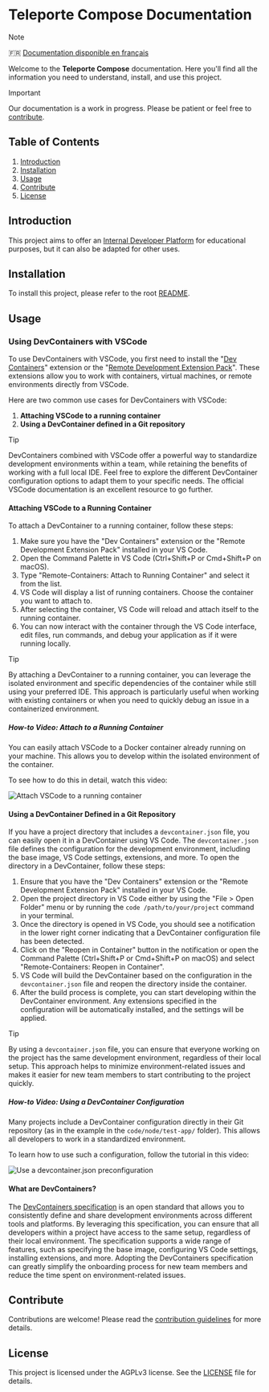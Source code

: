# Teleporte Compose Documentation

> [!NOTE]  
> 🇫🇷 [Documentation disponible en français](README_fr.md)

Welcome to the **Teleporte Compose** documentation. Here you'll find all the information you need to understand, install, and use this project.

> [!IMPORTANT]  
> Our documentation is a work in progress. Please be patient or feel free to [contribute](#contribute).

## Table of Contents

1. [Introduction](#introduction)
2. [Installation](#installation)
3. [Usage](#usage)
4. [Contribute](#contribute)
5. [License](#license)

## Introduction

This project aims to offer an [Internal Developer Platform](https://internaldeveloperplatform.org/what-is-an-internal-developer-platform/) for educational purposes, but it can also be adapted for other uses.

## Installation

To install this project, please refer to the root [README](../README.md).

## Usage

### Using DevContainers with VSCode

To use DevContainers with VSCode, you first need to install the "[Dev Containers](https://marketplace.visualstudio.com/items?itemName=ms-vscode-remote.remote-containers)" extension or the "[Remote Development Extension Pack](https://marketplace.visualstudio.com/items?itemName=ms-vscode-remote.vscode-remote-extensionpack)". These extensions allow you to work with containers, virtual machines, or remote environments directly from VSCode.

Here are two common use cases for DevContainers with VSCode:

1. **Attaching VSCode to a running container**
2. **Using a DevContainer defined in a Git repository**

> [!TIP] 
> DevContainers combined with VSCode offer a powerful way to standardize development environments within a team, while retaining the benefits of working with a full local IDE.
> Feel free to explore the different DevContainer configuration options to adapt them to your specific needs. The official VSCode documentation is an excellent resource to go further.

#### Attaching VSCode to a Running Container

To attach a DevContainer to a running container, follow these steps:

1. Make sure you have the "Dev Containers" extension or the "Remote Development Extension Pack" installed in your VS Code.
2. Open the Command Palette in VS Code (Ctrl+Shift+P or Cmd+Shift+P on macOS).
3. Type "Remote-Containers: Attach to Running Container" and select it from the list.
4. VS Code will display a list of running containers. Choose the container you want to attach to.
5. After selecting the container, VS Code will reload and attach itself to the running container.
6. You can now interact with the container through the VS Code interface, edit files, run commands, and debug your application as if it were running locally.

> [!TIP]
> By attaching a DevContainer to a running container, you can leverage the isolated environment and specific dependencies of the container while still using your preferred IDE. This approach is particularly useful when working with existing containers or when you need to quickly debug an issue in a containerized environment.

##### How-to Video: Attach to a Running Container

You can easily attach VSCode to a Docker container already running on your machine. This allows you to develop within the isolated environment of the container.

To see how to do this in detail, watch this video:

![Attach VSCode to a running container](https://github.com/O-clock-Dev/teleporter-compose/assets/126659374/71df8064-6cfa-414d-8e4d-ceac2b90fed3)

#### Using a DevContainer Defined in a Git Repository

If you have a project directory that includes a `devcontainer.json` file, you can easily open it in a DevContainer using VS Code. The `devcontainer.json` file defines the configuration for the development environment, including the base image, VS Code settings, extensions, and more. To open the directory in a DevContainer, follow these steps:

1. Ensure that you have the "Dev Containers" extension or the "Remote Development Extension Pack" installed in your VS Code.
2. Open the project directory in VS Code either by using the "File > Open Folder" menu or by running the `code /path/to/your/project` command in your terminal.
3. Once the directory is opened in VS Code, you should see a notification in the lower right corner indicating that a DevContainer configuration file has been detected.
4. Click on the "Reopen in Container" button in the notification or open the Command Palette (Ctrl+Shift+P or Cmd+Shift+P on macOS) and select "Remote-Containers: Reopen in Container".
5. VS Code will build the DevContainer based on the configuration in the `devcontainer.json` file and reopen the directory inside the container.
6. After the build process is complete, you can start developing within the DevContainer environment. Any extensions specified in the configuration will be automatically installed, and the settings will be applied.

> [!TIP]
> By using a `devcontainer.json` file, you can ensure that everyone working on the project has the same development environment, regardless of their local setup. This approach helps to minimize environment-related issues and makes it easier for new team members to start contributing to the project quickly.

##### How-to Video: Using a DevContainer Configuration

Many projects include a DevContainer configuration directly in their Git repository (as in the example in the `code/node/test-app/` folder). This allows all developers to work in a standardized environment.

To learn how to use such a configuration, follow the tutorial in this video:

![Use a devcontainer.json preconfiguration](https://github.com/O-clock-Dev/teleporter-compose/assets/126659374/3741a5b7-878c-4b90-888e-8dfd4b42342e)

#### What are DevContainers?

The [DevContainers specification](https://containers.dev/) is an open standard that allows you to consistently define and share development environments across different tools and platforms. By leveraging this specification, you can ensure that all developers within a project have access to the same setup, regardless of their local environment. The specification supports a wide range of features, such as specifying the base image, configuring VS Code settings, installing extensions, and more. Adopting the DevContainers specification can greatly simplify the onboarding process for new team members and reduce the time spent on environment-related issues.

## Contribute

Contributions are welcome! Please read the [contribution guidelines](../CONTRIBUTING.md) for more details.

## License

This project is licensed under the AGPLv3 license. See the [LICENSE](../LICENSE) file for details.